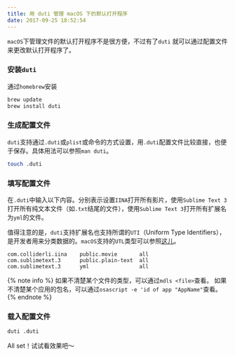 ```yaml
---
title: 用 duti 管理 macOS 下的默认打开程序
date: 2017-09-25 18:52:54
---
```


`macOS`下管理文件的默认打开程序不是很方便，不过有了`duti`	就可以通过配置文件来更改默认打开程序了。

<!--more-->

### 安装`duti`

通过`homebrew`安装

```bash
brew update
brew install duti
```

### 生成配置文件

`duti`支持通过`.duti`或`plist`或命令的方式设置，用`.duti`配置文件比较直接，也便于保存。具体用法可以参照`man duti`。

```bash
touch .duti
```

### 填写配置文件

在`.duti`中输入以下内容。分别表示设置`IINA`打开所有影片，使用`Sublime Text 3`打开所有纯文本文件（如`.txt`结尾的文件），使用`Sublime Text 3`打开所有扩展名为`yml`的文件。

值得注意的是，`duti`支持扩展名也支持所谓的`UTI`（Uniform Type Identifiers），是开发者用来分类数据的。`macOS`支持的`UTL`类型可以参照[这儿](https://developer.apple.com/library/content/documentation/Miscellaneous/Reference/UTIRef/Articles/System-DeclaredUniformTypeIdentifiers.html)。

```
com.colliderli.iina    public.movie       all
com.sublimetext.3      public.plain-text  all
com.sublimetext.3      yml                all
```

{% note info %} 如果不清楚某个文件的类型，可以通过`mdls <file>`查看。 如果不清楚某个应用的包名，可以通过`osascript -e 'id of app "AppName"`查看。 {% endnote %}

### 载入配置文件

```bash
duti .duti
```

All set！试试看效果吧～
